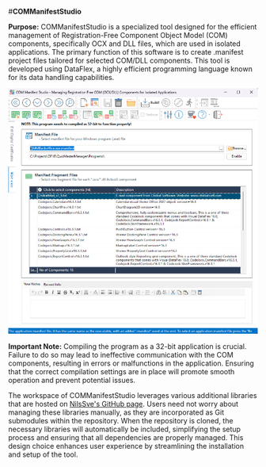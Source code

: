#**COMManifestStudio**

**Purpose:** COMManifestStudio is a specialized tool designed for the efficient management of Registration-Free Component Object Model (COM) components, specifically OCX and DLL files, which are used in isolated applications. The primary function of this software is to create .manifest project files tailored for selected COM/DLL components. This tool is developed using DataFlex, a highly efficient programming language known for its data handling capabilities.

![Sample: COMManifestStudio Program Interface](Bitmaps/COMManifestStudio.png)

**Important Note:** Compiling the program as a 32-bit application is crucial. Failure to do so may lead to ineffective communication with the COM components, resulting in errors or malfunctions in the application. Ensuring that the correct compilation settings are in place will promote smooth operation and prevent potential issues.

The workspace of COMManifestStudio leverages various additional libraries that are hosted on [NilsSve's GitHub page](https://github.com/NilsSve). Users need not worry about managing these libraries manually, as they are incorporated as Git submodules within the repository. When the repository is cloned, the necessary libraries will automatically be included, simplifying the setup process and ensuring that all dependencies are properly managed. This design choice enhances user experience by streamlining the installation and setup of the tool.
